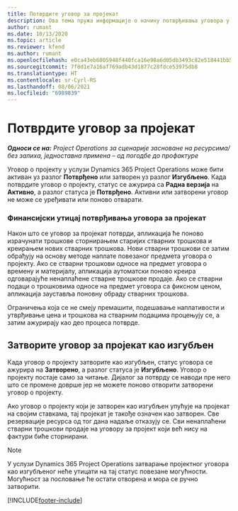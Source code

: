 ```yaml
---
title: Потврдите уговор за пројекат
description: Ова тема пружа информације о начину потврђивања уговора у услузи Project Operations.
author: rumant
ms.date: 10/13/2020
ms.topic: article
ms.reviewer: kfend
ms.author: rumant
ms.openlocfilehash: e0ca43eb6005948f440fca16e98a6d05db3493c82e518441bb50f9413da91ead
ms.sourcegitcommit: 7f8d1e7a16af769adb43d1877c28fdce53975db8
ms.translationtype: HT
ms.contentlocale: sr-Cyrl-RS
ms.lasthandoff: 08/06/2021
ms.locfileid: "6989839"
---
```

# <a name="confirm-a-project-contract"></a>Потврдите уговор за пројекат

_**Односи се на:** Project Operations за сценарије засноване на ресурсима/без залиха, једноставна примена – од погодбе до профактуре_

Уговор о пројекту у услузи Dynamics 365 Project Operations може бити активан уз разлог **Потврђено** или затворен уз разлог **Изгубљено**. Када потврдите уговор о пројекту, статус се ажурира са **Радна верзија** на **Активно**, а разлог статуса је **Потврђено**. Активни или затворени уговор не може се уређивати или поново отварати. 

### <a name="financial-impact-of-confirming-a-project-contract"></a>Финансијски утицај потврђивања уговора за пројекат

Након што се уговор за пројекат потврди, апликација ће поново израчунати трошкове сторнирањем старијих стварних трошкова и креирањем нових стварних трошкова. Нови стварни трошкови се затим обрађују на основу методе наплате повезаног предмета уговора о пројекту. Ако се стварни трошкови односе на предмет уговора о времену и материјалу, апликација аутоматски поново креира одговарајуће ненаплаћене стварне трошкове продаје. Ако се стварни подаци о трошковима односе на предмет уговора са фиксном ценом, апликација зауставља поновну обраду стварних трошкова.

Ограничења која се не смеју премашити, подешавање наплативости и утврђивање цена и трошкова на стварним подацима процењују се, а затим ажурирају као део процеса потврде.

## <a name="close-a-project-contract-as-lost"></a>Затворите уговор за пројекат као изгубљен

Када уговор о пројекту затворите као изгубљен, статус уговора се ажурира на **Затворено**, а разлог статуса је **Изгубљено**. Уговор о пројекту постаје само за читање. Дијалог за потврду се наводи пре него што се промене доврше јер не можете поново отворити затворени уговор о пројекту.

Ако уговор о пројекту који је затворен као изгубљен упућује на пројекат на својим ставкама, тај пројекат је такође означен као затворен. Све резервације ресурса од тог дана надаље отказују се. Сви ненаплаћени стварни трошкови продаје на уговору за пројект који већ нису на фактури биће сторнирани.

> [!NOTE]
> У услузи Dynamics 365 Project Operations затварање пројектног уговора као изгубљеног неће утицати на тај статус повезане могућности. Могућност за пословање ће остати отворена и мора се ручно затворити.


[!INCLUDE[footer-include](../../includes/footer-banner.md)]